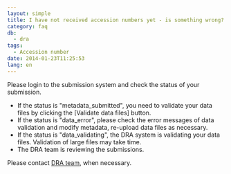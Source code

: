 ```yaml
---
layout: simple
title: I have not received accession numbers yet - is something wrong?
category: faq
db:
  - dra
tags: 
  - Accession number
date: 2014-01-23T11:25:53
lang: en
---
```


Please login to the submission system and check the status of your
submission.

- If the status is "metadata_submitted", you need to validate your data files by clicking the [Validate data files] button.
- If the status is "data_error", please check the error messages of data validation and modify metadata, re-upload data files as necessary.
- If the status is "data_validating", the DRA system is validating your data files. Validation of large files may take time.
- The DRA team is reviewing the submissions.

Please contact [DRA team](/contact-ddbj-e.html), when necessary.
